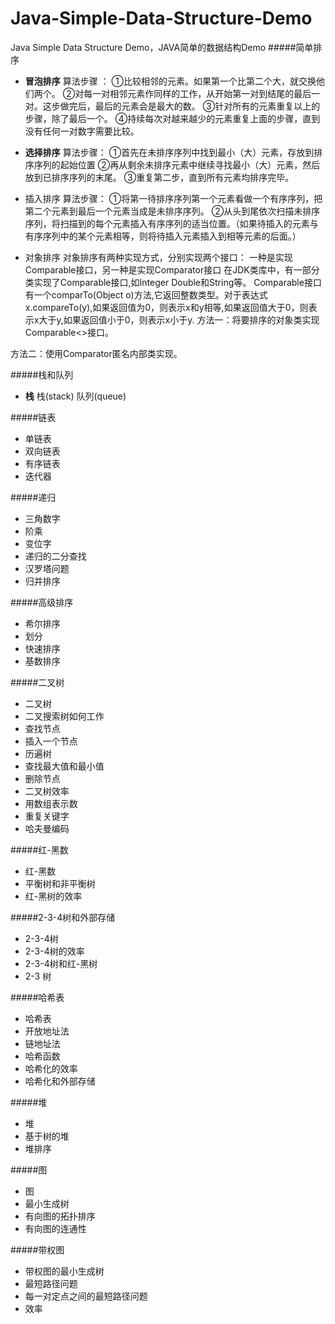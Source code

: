 # Java-Simple-Data-Structure-Demo
Java Simple Data Structure Demo，JAVA简单的数据结构Demo
#####简单排序
* **冒泡排序**
算法步骤 ：
①比较相邻的元素。如果第一个比第二个大，就交换他们两个。
②对每一对相邻元素作同样的工作，从开始第一对到结尾的最后一对。这步做完后，最后的元素会是最大的数。
③针对所有的元素重复以上的步骤，除了最后一个。
④持续每次对越来越少的元素重复上面的步骤，直到没有任何一对数字需要比较。

* **选择排序**
算法步骤：
①首先在未排序序列中找到最小（大）元素，存放到排序序列的起始位置
②再从剩余未排序元素中继续寻找最小（大）元素，然后放到已排序序列的末尾。
③重复第二步，直到所有元素均排序完毕。

* 插入排序
算法步骤：
①将第一待排序序列第一个元素看做一个有序序列，把第二个元素到最后一个元素当成是未排序序列。
②从头到尾依次扫描未排序序列，将扫描到的每个元素插入有序序列的适当位置。（如果待插入的元素与有序序列中的某个元素相等，则将待插入元素插入到相等元素的后面。）

* 对象排序
对象排序有两种实现方式，分别实现两个接口： 一种是实现Comparable接口，另一种是实现Comparator接口 在JDK类库中，有一部分类实现了Comparable接口,如Integer Double和String等。 Comparable接口有一个comparTo(Object o)方法,它返回整数类型。对于表达式x.compareTo(y),如果返回值为0，则表示x和y相等,如果返回值大于0，则表示x大于y,如果返回值小于0，则表示x小于y.
方法一：将要排序的对象类实现Comparable<>接口。

方法二：使用Comparator匿名内部类实现。

#####栈和队列
* **栈**
栈(stack)
队列(queue)

#####链表
* 单链表
* 双向链表
* 有序链表
* 迭代器

#####递归
* 三角数字
* 阶乘
* 变位字
* 递归的二分查找
* 汉罗塔问题
* 归并排序

#####高级排序
* 希尔排序
* 划分
* 快速排序
* 基数排序

#####二叉树
* 二叉树
* 二叉搜索树如何工作
* 查找节点
* 插入一个节点
* 历遍树
* 查找最大值和最小值
* 删除节点
* 二叉树效率
* 用数组表示数
* 重复关键字
* 哈夫曼编码

#####红-黑数
* 红-黑数
* 平衡树和非平衡树
* 红-黑树的效率

#####2-3-4树和外部存储
* 2-3-4树
* 2-3-4树的效率
* 2-3-4树和红-黑树
* 2-3 树

#####哈希表
* 哈希表
* 开放地址法
* 链地址法
* 哈希函数
* 哈希化的效率
* 哈希化和外部存储

#####堆
* 堆
* 基于树的堆
* 堆排序

#####图
* 图
* 最小生成树
* 有向图的拓扑排序
* 有向图的连通性

#####带权图
* 带权图的最小生成树
* 最短路径问题
* 每一对定点之间的最短路径问题
* 效率



